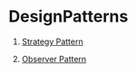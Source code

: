 # DesignPatterns

1. [Strategy Pattern](https://github.com/eviathan/DesignPatterns/tree/main/StrategyPattern)

2. [Observer Pattern](https://github.com/eviathan/DesignPatterns/tree/main/ObserverPattern)
